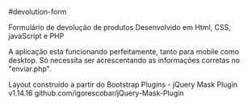 #devolution-form

Formulário de devolução de produtos
Desenvolvido em Html, CSS, javaScript e PHP

A aplicação esta funcionando perfeitamente, tanto para mobile como desktop.
Só necessita ser acrescentando as informações corretas no "enviar.php".

Layout construido a partir do Bootstrap
Plugins - jQuery Mask Plugin v1.14.16
github.com/igorescobar/jQuery-Mask-Plugin

